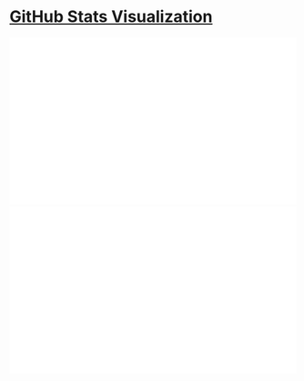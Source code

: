 # [GitHub Stats Visualization](https://github.com/jstrieb/github-stats)

<!--
https://github.community/t/support-theme-context-for-images-in-light-vs-dark-mode/147981/84
-->
<a href="https://github.com/pushpakumar2/github-stats">
<img src="https://github.com/pushpakumar2/pushpakumar2/blob/master/generated/overview.svg#gh-dark-mode-only" />
<img src="https://github.com/pushpakumar2/pushpakumar2/blob/master/generated/languages.svg#gh-dark-mode-only" />
</a>


